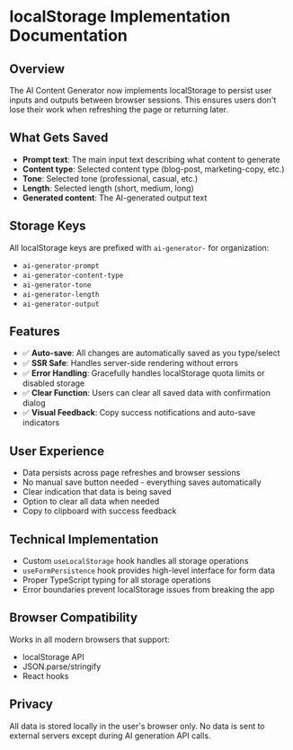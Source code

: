 # localStorage Implementation Documentation

## Overview
The AI Content Generator now implements localStorage to persist user inputs and outputs between browser sessions. This ensures users don't lose their work when refreshing the page or returning later.

## What Gets Saved
- **Prompt text**: The main input text describing what content to generate
- **Content type**: Selected content type (blog-post, marketing-copy, etc.)
- **Tone**: Selected tone (professional, casual, etc.)
- **Length**: Selected length (short, medium, long)
- **Generated content**: The AI-generated output text

## Storage Keys
All localStorage keys are prefixed with `ai-generator-` for organization:
- `ai-generator-prompt`
- `ai-generator-content-type`
- `ai-generator-tone`
- `ai-generator-length`
- `ai-generator-output`

## Features
- ✅ **Auto-save**: All changes are automatically saved as you type/select
- ✅ **SSR Safe**: Handles server-side rendering without errors
- ✅ **Error Handling**: Gracefully handles localStorage quota limits or disabled storage
- ✅ **Clear Function**: Users can clear all saved data with confirmation dialog
- ✅ **Visual Feedback**: Copy success notifications and auto-save indicators

## User Experience
- Data persists across page refreshes and browser sessions
- No manual save button needed - everything saves automatically
- Clear indication that data is being saved
- Option to clear all data when needed
- Copy to clipboard with success feedback

## Technical Implementation
- Custom `useLocalStorage` hook handles all storage operations
- `useFormPersistence` hook provides high-level interface for form data
- Proper TypeScript typing for all storage operations
- Error boundaries prevent localStorage issues from breaking the app

## Browser Compatibility
Works in all modern browsers that support:
- localStorage API
- JSON.parse/stringify
- React hooks

## Privacy
All data is stored locally in the user's browser only. No data is sent to external servers except during AI generation API calls.